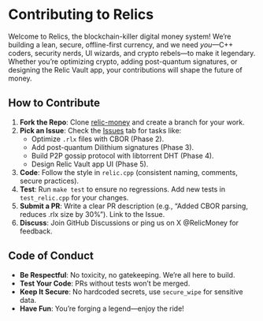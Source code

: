 # Contributing to Relics

Welcome to Relics, the blockchain-killer digital money system! We’re building a lean, secure, offline-first currency, and we need *you*—C++ coders, security nerds, UI wizards, and crypto rebels—to make it legendary. Whether you’re optimizing crypto, adding post-quantum signatures, or designing the Relic Vault app, your contributions will shape the future of money.

## How to Contribute
1. **Fork the Repo**: Clone [relic-money](https://github.com/your-username/relic-money) and create a branch for your work.
2. **Pick an Issue**: Check the [Issues](https://github.com/your-username/relic-money/issues) tab for tasks like:
   - Optimize `.rlx` files with CBOR (Phase 2).
   - Add post-quantum Dilithium signatures (Phase 3).
   - Build P2P gossip protocol with libtorrent DHT (Phase 4).
   - Design Relic Vault app UI (Phase 5).
3. **Code**: Follow the style in `relic.cpp` (consistent naming, comments, secure practices).
4. **Test**: Run `make test` to ensure no regressions. Add new tests in `test_relic.cpp` for your changes.
5. **Submit a PR**: Write a clear PR description (e.g., “Added CBOR parsing, reduces .rlx size by 30%”). Link to the Issue.
6. **Discuss**: Join GitHub Discussions or ping us on X @RelicMoney for feedback.

## Code of Conduct
- **Be Respectful**: No toxicity, no gatekeeping. We’re all here to build.
- **Test Your Code**: PRs without tests won’t be merged.
- **Keep It Secure**: No hardcoded secrets, use `secure_wipe` for sensitive data.
- **Have Fun**: You’re forging a legend—enjoy the ride!
